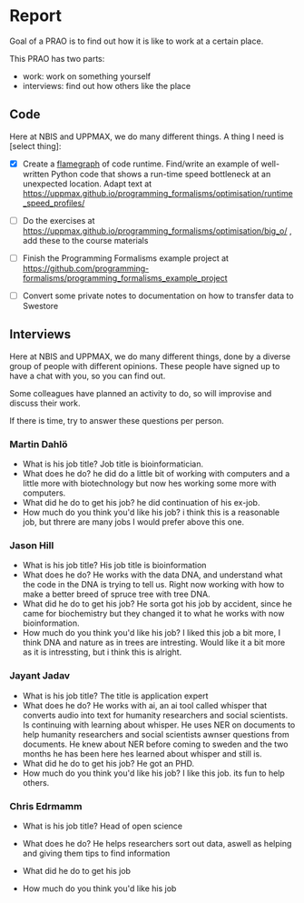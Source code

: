 # Report

Goal of a PRAO is to find out how it is like to work at a certain place.

This PRAO has two parts:

- work: work on something yourself
- interviews: find out how others like the place

## Code

Here at NBIS and UPPMAX, we do many different things.
A thing I need is [select thing]:

- [X] Create a [flamegraph](images/example_flamegraph.png)
  of code runtime.
  Find/write an example of well-written Python code
  that shows a run-time speed bottleneck
  at an unexpected location.
  Adapt text at <https://uppmax.github.io/programming_formalisms/optimisation/runtime_speed_profiles/>
- [ ] Do the exercises at <https://uppmax.github.io/programming_formalisms/optimisation/big_o/> ,
  add these to the course materials
- [ ] Finish the Programming Formalisms example project at <https://github.com/programming-formalisms/programming_formalisms_example_project>
- [ ] Convert some private notes to documentation on how to
  transfer data to Swestore


## Interviews

Here at NBIS and UPPMAX, we do many different things,
done by a diverse group of people with different opinions.
These people have signed up to have a chat with you,
so you can find out.

Some colleagues have planned an activity to do,
so will improvise and discuss their work.

If there is time, try to answer these questions per person.

### Martin Dahlö

- What is his job title?
Job title is bioinformatician.
- What does he do?
he did do a little bit of working with computers and a little more with biotechnology but now hes working some more with computers.
- What did he do to get his job?
he did continuation of his ex-job.
- How much do you think you'd like his job?
i think this is a reasonable job, but threre are many jobs I would prefer above this one.


### Jason Hill

- What is his job title?
His job title is bioinformation
- What does he do?
He works with the data DNA, and understand what the code in the DNA is trying to tell us. Right now working with how to make a better breed of spruce tree with tree DNA.
- What did he do to get his job?
He sorta got his job by accident, since he came for biochemistry but they changed it to what he works with now bioinformation.
- How much do you think you'd like his job?
I liked this job a bit more, I think DNA and nature as in trees are intresting. Would like it a bit more as it is intressting, but i think this is alright.

### Jayant Jadav

- What is his job title?
The title is application expert
- What does he do?
He works with ai, an ai tool called whisper that converts audio into text for humanity researchers and social scientists. Is continuing with learning about whisper. He uses NER on documents to help humanity researchers and social scientists awnser questions from documents. He knew about NER before coming to sweden and the two months he has been here hes learned about whisper and still is.
- What did he do to get his job?
He got an PHD.
- How much do you think you'd like his job?
I like this job. its fun to help others.

### Chris Edrmamm

- What is his job title?
Head of open science
- What does he do?
He helps researchers sort out data, aswell as helping and giving them tips to find information
- What did he do to get his job

- How much do you think you'd like his job
